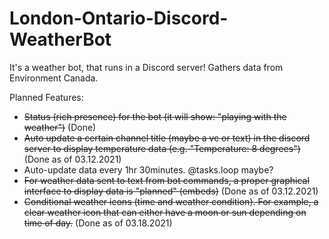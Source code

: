 # London-Ontario-Discord-WeatherBot
It's a weather bot, that runs in a Discord server! Gathers data from Environment Canada.

Planned Features:
- ~~Status (rich presence) for the bot (it will show: "playing with the weather")~~ (Done)
- ~~Auto update a certain channel title (maybe a vc or text) in the discord server to display temperature data (e.g. "Temperature: 8 degrees")~~ (Done as of 03.12.2021)
- Auto-update data every 1hr 30minutes. @tasks.loop maybe?
- ~~For weather data sent to text from bot commands, a proper graphical interface to display data is "planned" (embeds)~~ (Done as of 03.12.2021)
- ~~Conditional weather icons (time and weather condition). For example, a clear weather icon that can either have a moon or sun depending on time of day.~~ (Done as of 03.18.2021)
